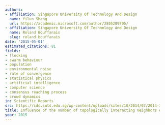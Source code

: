 ```yaml
---
authors:
- affiliation: Singapore University Of Technology And Design
  name: Yilun Shang
  url: https://academic.microsoft.com/author/2805209705/
- affiliation: Singapore University Of Technology And Design
  name: Roland Bouffanais
  slug: roland_bouffanais
date: '2015-05-01'
estimated_citations: 81
fields:
- flocking
- swarm behaviour
- population
- environmental noise
- rate of convergence
- statistical physics
- artificial intelligence
- computer science
- consensus reaching process
- crowd dynamics
in: Scientific Reports
src: https://idc.sutd.edu.sg/wp-content/uploads/sites/10/2014/07/2014-Influence-of-the-number-of-topologically-interacting-neighbors-on-swarm-dynamics.pdf
title: Influence of the number of topologically interacting neighbors on swarm dynamics
year: 2015
---
```

